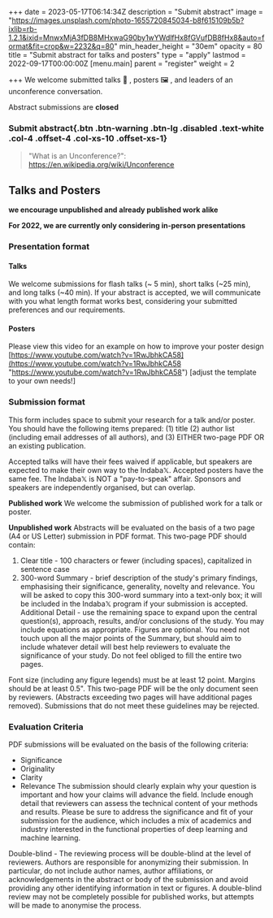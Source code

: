 +++
date = 2023-05-17T06:14:34Z
description = "Submit abstract"
image = "https://images.unsplash.com/photo-1655720845034-b8f615109b5b?ixlib=rb-1.2.1&ixid=MnwxMjA3fDB8MHxwaG90by1wYWdlfHx8fGVufDB8fHx8&auto=format&fit=crop&w=2232&q=80"
min_header_height = "30em"
opacity = 80
title = "Submit abstract for talks and posters"
type = "apply"
lastmod = 2022-09-17T00:00:00Z
[menu.main]
parent = "register"
weight = 2

+++
We welcome submitted talks 🎤 , posters 🖼️ , and leaders of an unconference conversation.

Abstract submissions are **closed**

<!--more-->

<!-- [Submit abstract](link){.btn .btn-warning .btn-lg .text-white .col-4 .offset-4 .col-xs-10 .offset-xs-1} -->

### Submit abstract{.btn .btn-warning .btn-lg .disabled .text-white .col-4 .offset-4 .col-xs-10 .offset-xs-1}

> "What is an Unconference?": https://en.wikipedia.org/wiki/Unconference

## Talks and Posters

**we encourage unpublished and already published work alike**

**For 2022, we are currently only considering in-person presentations**

### Presentation format

#### Talks

We welcome submissions for flash talks (\~ 5 min), short talks (\~25 min), and long talks (\~40 min). If your abstract is accepted, we will communicate with you what length format works best, considering your submitted preferences and our requirements.

#### Posters

Please view this video for an example on how to improve your poster design [https://www.youtube.com/watch?v=1RwJbhkCA58](https://www.youtube.com/watch?v=1RwJbhkCA58 "https://www.youtube.com/watch?v=1RwJbhkCA58") \[adjust the template to your own needs!\]

### Submission format

This form includes space to submit your research for a talk and/or poster.
You should have the following items prepared:
(1) title
(2) author list (including email addresses of all authors), and
(3) EITHER two-page PDF OR an existing publication.

Accepted talks will have their fees waived if applicable, but speakers are expected to make their own way to the Indaba𝕏. Accepted posters have the same fee.
The Indaba𝕏 is NOT a "pay-to-speak" affair. Sponsors and speakers are independently organised, but can overlap.

**Published work**
We welcome the submission of published work for a talk or poster.

**Unpublished work**
Abstracts will be evaluated on the basis of a two page (A4 or US Letter) submission in PDF format.
This two-page PDF should contain:

1. Clear title - 100 characters or fewer (including spaces), capitalized in sentence case
2. 300-word Summary - brief description of the study's primary findings, emphasising their significance, generality, novelty and relevance. You will be asked to copy this 300-word summary into a text-only box; it will be included in the Indaba𝕏 program if your submission is accepted.
   Additional Detail - use the remaining space to expand upon the central question(s), approach, results, and/or conclusions of the study. You may include equations as appropriate. Figures are optional. You need not touch upon all the major points of the Summary, but should aim to include whatever detail will best help reviewers to evaluate the significance of your study. Do not feel obliged to fill the entire two pages.

Font size (including any figure legends) must be at least 12 point. Margins should be at least 0.5". This two-page PDF will be the only document seen by reviewers. (Abstracts exceeding two pages will have additional pages removed). Submissions that do not meet these guidelines may be rejected.

### Evaluation Criteria

PDF submissions will be evaluated on the basis of the following criteria:

* Significance
* Originality
* Clarity
* Relevance
  The submission should clearly explain why your question is important and how your claims will advance the field. Include enough detail that reviewers can assess the technical content of your methods and results. Please be sure to address the significance and fit of your submission for the audience, which includes a mix of academics and industry interested in the functional properties of deep learning and machine learning.

Double-blind - The reviewing process will be double-blind at the level of reviewers. Authors are responsible for anonymizing their submission. In particular, do not include author names, author affiliations, or acknowledgements in the abstract or body of the submission and avoid providing any other identifying information in text or figures. A double-blind review may not be completely possible for published works, but attempts will be made to anonymise the process.